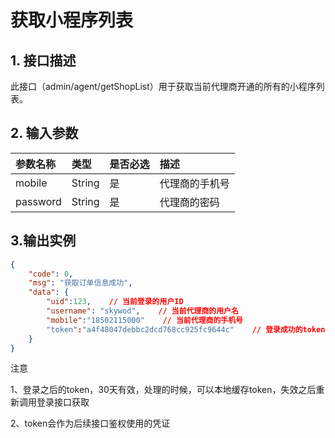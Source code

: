 # 获取小程序列表

## 1. 接口描述

此接口（admin/agent/getShopList）用于获取当前代理商开通的所有的小程序列表。

## 2. 输入参数

| 参数名称 | 类型 | 是否必选 | 描述 |
| :--- | :--- | :--- | :--- |
| mobile | String | 是 | 代理商的手机号 |
| password | String | 是 | 代理商的密码 |

## 3.输出实例

```json
{
    "code": 0,
    "msg": "获取订单信息成功",
    "data": {
        "uid":123,    // 当前登录的用户ID
        "username": "skywod",    // 当前代理商的用户名
        "mobile":"18502115000"    // 当前代理商的手机号
        "token":"a4f48047debbc2dcd768cc925fc9644c"    // 登录成功的token
    }
}
```

注意

1、登录之后的token，30天有效，处理的时候，可以本地缓存token，失效之后重新调用登录接口获取

2、token会作为后续接口鉴权使用的凭证

